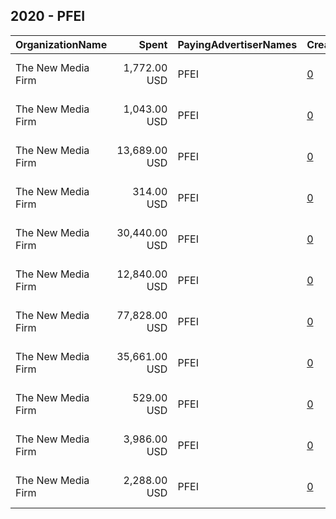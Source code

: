 ## 2020 - PFEI 
|OrganizationName|Spent|PayingAdvertiserNames|CreativeUrls|Impressions|Genders|AgeBrackets|CountryCodes|BillingAddresses|CandidateBallotInformation|
|:---|---:|:---|:---|---:|:---|:---|:---|:---|:---|
|The New Media Firm|1,772.00 USD|PFEI|[0](https://www.snap.com/political-ads/asset/c2a155da0e73d7309a5498d2d651f52bed37d86bb4747e152bff624daf21716b?mediaType=mp4)|62,106||18+|united states|"1730 Rhode Island Ave, NW Ste 213,Washington,20036,US"|Progress Florida Education Institute|
|The New Media Firm|1,043.00 USD|PFEI|[0](https://www.snap.com/political-ads/asset/f0457571a5ec416e189ea450332cf69eb2fc9540c9c5b042a1d687c1420ccf69?mediaType=mp4)|55,107||18+|united states|"1730 Rhode Island Ave, NW Ste 213,Washington,20036,US"|Progress Florida Education Institute|
|The New Media Firm|13,689.00 USD|PFEI|[0](https://www.snap.com/political-ads/asset/9a37b9f21e3f13e16373fd5e3dfeccca6429e908c7f05e35847dec99d12fef08?mediaType=mp4)|864,960||18+|united states|"1730 Rhode Island Ave, NW Ste 213,Washington,20036,US"|Progress Florida Education Institute|
|The New Media Firm|314.00 USD|PFEI|[0](https://www.snap.com/political-ads/asset/5dca0dfc6bb4db2b113baeb7b48e410d5fbf1981e1c4a1a5dd12e1a3a51fbcef?mediaType=mp4)|9,152||18+|united states|"1730 Rhode Island Ave, NW Ste 213,Washington,20036,US"|Progress Florida Education Institute|
|The New Media Firm|30,440.00 USD|PFEI|[0](https://www.snap.com/political-ads/asset/7294fa1f08fb251d16f9dcf229df0d95d78c97a7b263b66af39346a2a9e3cf77?mediaType=mp4)|3,140,127||18+|united states|"1730 Rhode Island Ave, NW Ste 213,Washington,20036,US"|Progress Florida Education Institute|
|The New Media Firm|12,840.00 USD|PFEI|[0](https://www.snap.com/political-ads/asset/3bd12dbc9fa302d021129854199d3de053cd8470c019bf94811bb5058895e644?mediaType=mp4)|1,170,409||18+|united states|"1730 Rhode Island Ave, NW Ste 213,Washington,20036,US"|Progress Florida Education Institute|
|The New Media Firm|77,828.00 USD|PFEI|[0](https://www.snap.com/political-ads/asset/2d5d9b4bab629a2e59f0408673eb6e2f3c090498315bcb9bbce6e2c2b83e961d?mediaType=mp4)|16,712,924||18+|united states|"1730 Rhode Island Ave, NW Ste 213,Washington,20036,US"|Progress Florida Education Institute|
|The New Media Firm|35,661.00 USD|PFEI|[0](https://www.snap.com/political-ads/asset/db7dddb4e39aff729714e45dacb1a3336cb3b376650d50a6551b910501dcc020?mediaType=mp4)|2,424,426||18+|united states|"1730 Rhode Island Ave, NW Ste 213,Washington,20036,US"|Progress Florida Education Institute|
|The New Media Firm|529.00 USD|PFEI|[0](https://www.snap.com/political-ads/asset/2c04d3558fc41954e6577a38afa61fd749c510986596e8c8d3bfdc9eed294545?mediaType=mp4)|14,030||18+|united states|"1730 Rhode Island Ave, NW Ste 213,Washington,20036,US"|Progress Florida Education Institute|
|The New Media Firm|3,986.00 USD|PFEI|[0](https://www.snap.com/political-ads/asset/7bd9a2a95e0b542ebb406d23d19b7744457a480c83a707aa7b14dea4018f37f8?mediaType=mp4)|406,339||18+|united states|"1730 Rhode Island Ave, NW Ste 213,Washington,20036,US"|Progress Florida Education Institute|
|The New Media Firm|2,288.00 USD|PFEI|[0](https://www.snap.com/political-ads/asset/14f951df99eef275cb9a6e45ebdd1f4f7835efb2ea3c04e3842c4ca6f42abec0?mediaType=mp4)|101,777||18+|united states|"1730 Rhode Island Ave, NW Ste 213,Washington,20036,US"|Progress Florida Education Institute|
